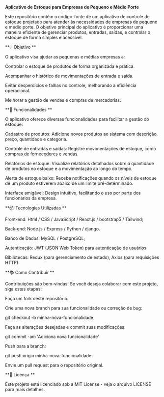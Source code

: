 **Aplicativo de Estoque para Empresas de Pequeno e Médio Porte** 

 

Este repositório contém o código-fonte de um aplicativo de controle de estoque projetado para atender às necessidades de empresas de pequeno e médio porte. O objetivo principal do aplicativo é proporcionar uma maneira eficiente de gerenciar produtos, entradas, saídas, e controlar o estoque de forma simples e acessível. 

 

**💡 Objetivo **

O aplicativo visa ajudar as pequenas e médias empresas a: 

Controlar o estoque de produtos de forma organizada e prática. 

Acompanhar o histórico de movimentações de entrada e saída. 

Evitar desperdícios e falhas no controle, melhorando a eficiência operacional. 

Melhorar a gestão de vendas e compras de mercadorias. 

 

**🚀 Funcionalidades **

O aplicativo oferece diversas funcionalidades para facilitar a gestão do estoque: 

Cadastro de produtos: Adicione novos produtos ao sistema com descrição, preço, quantidade e categoria. 

Controle de entradas e saídas: Registre movimentações de estoque, como compras de fornecedores e vendas. 

Relatórios de estoque: Visualize relatórios detalhados sobre a quantidade de produtos no estoque e a movimentação ao longo do tempo. 

Alerta de estoque baixo: Receba notificações quando os níveis de estoque de um produto estiverem abaixo de um limite pré-determinado. 

Interface amigável: Design intuitivo, facilitando o uso por parte dos funcionários da empresa. 

 

**📦 Tecnologias Utilizadas **

Front-end: Html / CSS / JavaScript / React.js / bootstrap5 / Tailwind; 

Back-end: Node.js / Express / Python / django. 

Banco de Dados: MySQL / PostgreSQL; 

Autenticação: JWT (JSON Web Token) para autenticação de usuários 

Bibliotecas: Redux (para gerenciamento de estado), Axios (para requisições HTTP) 

 

**📚 Como Contribuir **

Contribuições são bem-vindas! Se você deseja colaborar com este projeto, siga estas etapas: 

Faça um fork deste repositório. 

Crie uma nova branch para sua funcionalidade ou correção de bug: 

git checkout -b minha-nova-funcionalidade 

Faça as alterações desejadas e commit suas modificações: 

git commit -am 'Adiciona nova funcionalidade' 

Push para a branch: 

git push origin minha-nova-funcionalidade 

Envie um pull request para o repositório original. 

 

 

**📜 Licença **

Este projeto está licenciado sob a MIT License - veja o arquivo LICENSE para mais detalhes. 
